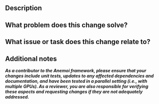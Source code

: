 ## Description
<!-- What issue or task does this change relate to? -->

## What problem does this change solve?
<!-- Describe if it's a bugfix, new feature, doc update, or breaking change -->

## What issue or task does this change relate to?
<!-- link to Issue Number -->

##  Additional notes ##
<!-- Include any additional information, caveats, or considerations that the reviewer should be aware of. -->

***As a contributor to the Anemoi framework, please ensure that your changes include unit tests, updates to any affected dependencies and documentation, and have been tested in a parallel setting  (i.e., with multiple GPUs). As a reviewer, you are also responsible for verifying these aspects and requesting changes if they are not adequately addressed.***


